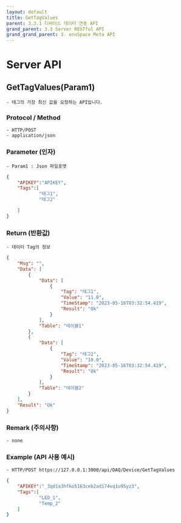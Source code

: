 ```yaml
---
layout: default
title: GetTagValues
parent: 3.3.1 디바이스 데이터 연동 API
grand_parent: 3.3 Server RESTful API
grand_grand_parent: 3. enuSpace Meta API
---
```


# Server API 

## GetTagValues(Param1)

    - 태그의 가장 최신 값을 요청하는 API입니다.

### Protocol / Method
    - HTTP/POST
    - application/json

### Parameter (인자)

    - Param1 : Json 파일포맷

```Json
{
    "APIKEY":"APIKEY",
    "Tags":[
            "태그1",
            "태그2"

    ]
}
```	 


### Return (반환값)

	- 데이터 Tag의 정보
```Json
{
    "Msg": "",
    "Data": [
        {
            "Data": [
                {
                    "Tag": "태그1",
                    "Value": "11.0",
                    "TimeStamp": "2023-05-16T03:32:54.419",
                    "Result": "Ok"
                }
            ],
            "Table": "테이블1"
        },
        {
            "Data": [
                {
                    "Tag": "태그2",
                    "Value": "10.0",
                    "TimeStamp": "2023-05-16T03:32:54.419",
                    "Result": "Ok"
                }
            ],
            "Table": "테이블2"
        }
    ],
    "Result": "Ok"
}
```

### Remark (주의사항)
    - none

### Example (API 사용 예시)
    - HTTP/POST https://127.0.0.1:3000/api/DAQ/Device/GetTagValues
```Json
{
    "APIKEY":"_3qd1a3hfko5163ceb2ad174vq1u95yz3",
    "Tags":[
            "LED_1",
            "Temp_2"
    ]
}
```